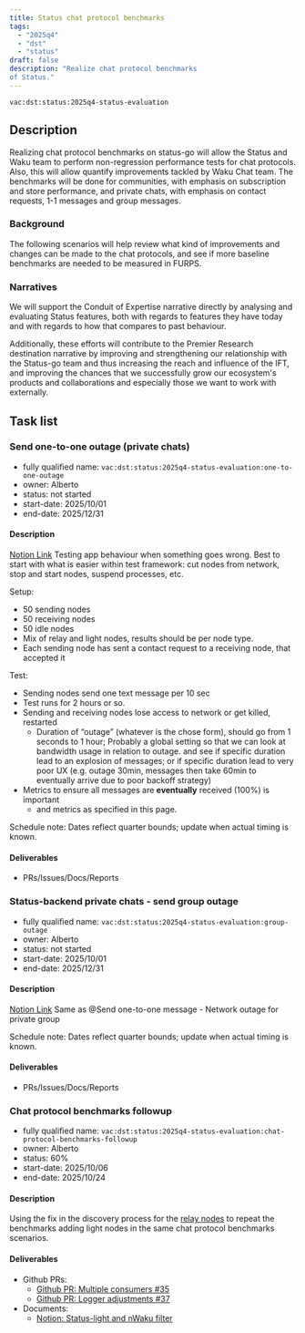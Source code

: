 ```yaml
---
title: Status chat protocol benchmarks
tags:
  - "2025q4"
  - "dst"
  - "status"
draft: false
description: "Realize chat protocol benchmarks
of Status."
---
```


`vac:dst:status:2025q4-status-evaluation`

## Description

Realizing chat protocol benchmarks on status-go
will allow the Status and Waku team to perform
non-regression performance tests for chat protocols.
Also, this will allow quantify improvements tackled
by Waku Chat team.
The benchmarks will be done for communities,
with emphasis on subscription and store performance, and
private chats, with emphasis on contact requests,
1-1 messages and group messages.

### Background

The following scenarios will help review what kind of improvements
and changes can be made to the chat protocols, and see if
more baseline benchmarks are needed to be measured in FURPS.

### Narratives

We will support the Conduit of Expertise narrative directly
by analysing and evaluating Status features,
both with regards to features they have today
and with regards to how that compares to past behaviour.

Additionally, these efforts will contribute
to the Premier Research destination narrative by
improving and strengthening our relationship with the Status-go team
and thus increasing the reach and influence of the IFT,
and improving the chances
that we successfully grow our ecosystem's products and collaborations
and especially those we want to work with externally.

## Task list

### Send one-to-one outage (private chats)

* fully qualified name: `vac:dst:status:2025q4-status-evaluation:one-to-one-outage`
* owner: Alberto
* status: not started
* start-date: 2025/10/01
* end-date: 2025/12/31

#### Description
[Notion Link](https://www.notion.so/Chat-Protocol-Benchmarks-1938f96fb65c80d8b22fdf641c5ff003?source=copy_link#19d8f96fb65c809e8f11d4296821b24d)
Testing app behaviour when something goes wrong.
Best to start with what is easier within test framework: cut nodes from network, stop and start nodes, suspend processes, etc.

Setup:

- 50 sending nodes
- 50 receiving nodes
- 50 idle nodes
- Mix of relay and light nodes, results should be per node type.
- Each sending node has sent a contact request to a receiving node, that accepted it

Test:

- Sending nodes send one text message per 10 sec
- Test runs for 2 hours or so.
- Sending and receiving nodes lose access to network or get killed, restarted
    - Duration of “outage” (whatever is the chose form), should go from 1 seconds to 1 hour; Probably a global setting so that we can look at bandwidth usage in relation to outage. and see if specific duration lead to an explosion of messages; or if specific duration lead to very poor UX (e.g. outage 30min, messages then take 60min to eventually arrive due to poor backoff strategy)
- Metrics to ensure all messages are **eventually** received (100%) is important
    - and metrics as specified in this page.

Schedule note: Dates reflect quarter bounds; update when actual timing is known.
#### Deliverables
- PRs/Issues/Docs/Reports


### Status-backend private chats - send group outage

* fully qualified name: `vac:dst:status:2025q4-status-evaluation:group-outage`
* owner: Alberto
* status: not started
* start-date: 2025/10/01
* end-date: 2025/12/31

#### Description
[Notion Link](https://www.notion.so/Chat-Protocol-Benchmarks-1938f96fb65c80d8b22fdf641c5ff003?source=copy_link#19d8f96fb65c80aa8459d54b975df8b0)
Same as @Send one-to-one message - Network outage for private group

Schedule note: Dates reflect quarter bounds; update when actual timing is known.
#### Deliverables
- PRs/Issues/Docs/Reports


### Chat protocol benchmarks followup

* fully qualified name: `vac:dst:status:2025q4-status-evaluation:chat-protocol-benchmarks-followup`
* owner: Alberto
* status: 60%
* start-date: 2025/10/06
* end-date: 2025/10/24

#### Description

Using the fix in the discovery process for the 
[relay nodes](https://www.notion.so/Chat-Protocol-Benchmarks-1938f96fb65c80d8b22fdf641c5ff003?source=copy_link#1998f96fb65c8014bf0af42ce2645fa9)
to repeat the benchmarks adding light nodes in the same chat protocol benchmarks scenarios.

#### Deliverables
- Github PRs:
  - [Github PR: Multiple consumers #35](https://github.com/vacp2p/status-benchmarks/pull/35)
  - [Github PR: Logger adjustments #37](https://github.com/vacp2p/status-benchmarks/pull/37)
- Documents:
  - [Notion: Status-light and nWaku filter](https://www.notion.so/Status-light-and-nWaku-filter-2858f96fb65c8019ac2af3a84c688d68)
